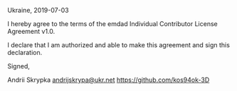 Ukraine, 2019-07-03

I hereby agree to the terms of the emdad Individual Contributor License Agreement v1.0.

I declare that I am authorized and able to make this agreement and sign this declaration.

Signed,

Andrii Skrypka andrijskrypa@ukr.net https://github.com/kos94ok-3D

